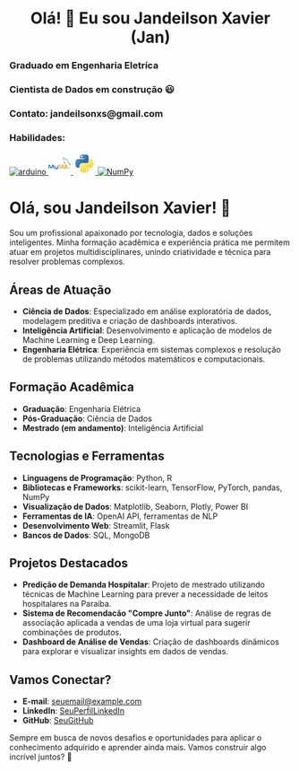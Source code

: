<h1 align="center">Olá! 👋 Eu sou Jandeilson Xavier (Jan)</h1>
<h3 align="left">Graduado em Engenharia Eletríca</h3>
<h3 align="left">Cientista de Dados em construção 😃</h3>

<h3 align="left">Contato: jandeilsonxs@gmail.com</h3>

<h3 align="left">Habilidades:</h3>
<p align="left"> <a href="https://www.arduino.cc/" target="_blank" rel="noreferrer"> <img src="https://cdn.worldvectorlogo.com/logos/arduino-1.svg" alt="arduino" width="40" height="40"/> </a> <a href="https://www.mysql.com/" target="_blank" rel="noreferrer"> <img src="https://raw.githubusercontent.com/devicons/devicon/master/icons/mysql/mysql-original-wordmark.svg" alt="mysql" width="40" height="40"/> </a> <a href="https://www.python.org" target="_blank" rel="noreferrer"> <img src="https://raw.githubusercontent.com/devicons/devicon/master/icons/python/python-original.svg" alt="python" width="40" height="40"/> </a> 
<a align="left"> <a href="https://www.bitmaker.com.br/" target="_blank" rel="noreferrer"> <img src="https://raw.githubusercontent.com/gilbarbara/logos/f133ea921b012052000964e3feb023b57146895b/logos/c.svg" alt="NumPy" width="40" height="40"/></a>  
</p>
  
# Olá, sou Jandeilson Xavier! 👋

Sou um profissional apaixonado por tecnologia, dados e soluções inteligentes. Minha formação acadêmica e experiência prática me permitem atuar em projetos multidisciplinares, unindo criatividade e técnica para resolver problemas complexos.

## Áreas de Atuação
- **Ciência de Dados**: Especializado em análise exploratória de dados, modelagem preditiva e criação de dashboards interativos.
- **Inteligência Artificial**: Desenvolvimento e aplicação de modelos de Machine Learning e Deep Learning.
- **Engenharia Elétrica**: Experiência em sistemas complexos e resolução de problemas utilizando métodos matemáticos e computacionais.

## Formação Acadêmica
- **Graduação**: Engenharia Elétrica
- **Pós-Graduação**: Ciência de Dados
- **Mestrado (em andamento)**: Inteligência Artificial

## Tecnologias e Ferramentas
- **Linguagens de Programação**: Python, R
- **Bibliotecas e Frameworks**: scikit-learn, TensorFlow, PyTorch, pandas, NumPy
- **Visualização de Dados**: Matplotlib, Seaborn, Plotly, Power BI
- **Ferramentas de IA**: OpenAI API, ferramentas de NLP
- **Desenvolvimento Web**: Streamlit, Flask
- **Bancos de Dados**: SQL, MongoDB

## Projetos Destacados
- **Predição de Demanda Hospitalar**: Projeto de mestrado utilizando técnicas de Machine Learning para prever a necessidade de leitos hospitalares na Paraíba.
- **Sistema de Recomendacão "Compre Junto"**: Análise de regras de associação aplicada a vendas de uma loja virtual para sugerir combinações de produtos.
- **Dashboard de Análise de Vendas**: Criação de dashboards dinâmicos para explorar e visualizar insights em dados de vendas.

## Vamos Conectar?
- **E-mail**: [seuemail@example.com](mailto:seuemail@example.com)
- **LinkedIn**: [SeuPerfilLinkedIn](https://www.linkedin.com/in/seu-perfil)
- **GitHub**: [SeuGitHub](https://github.com/seu-usuario)

Sempre em busca de novos desafios e oportunidades para aplicar o conhecimento adquirido e aprender ainda mais. Vamos construir algo incrível juntos? 🚀

